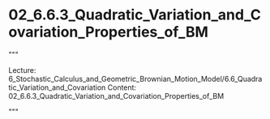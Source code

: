 # 02_6.6.3_Quadratic_Variation_and_Covariation_Properties_of_BM

"""

Lecture: 6_Stochastic_Calculus_and_Geometric_Brownian_Motion_Model/6.6_Quadratic_Variation_and_Covariation
Content: 02_6.6.3_Quadratic_Variation_and_Covariation_Properties_of_BM

"""

